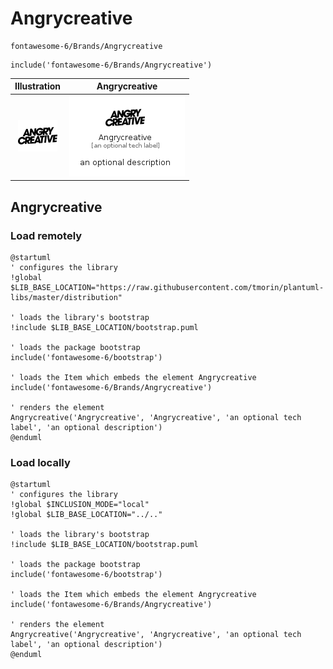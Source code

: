 # Angrycreative


```text
fontawesome-6/Brands/Angrycreative
```

```text
include('fontawesome-6/Brands/Angrycreative')
```



| Illustration | Angrycreative |
| :---: | :---: |
| ![illustration for Illustration](../../fontawesome-6/Brands/Angrycreative.png) | ![illustration for Angrycreative](../../fontawesome-6/Brands/Angrycreative.Local.png) |




## Angrycreative

### Load remotely
```plantuml
@startuml
' configures the library
!global $LIB_BASE_LOCATION="https://raw.githubusercontent.com/tmorin/plantuml-libs/master/distribution"

' loads the library's bootstrap
!include $LIB_BASE_LOCATION/bootstrap.puml

' loads the package bootstrap
include('fontawesome-6/bootstrap')

' loads the Item which embeds the element Angrycreative
include('fontawesome-6/Brands/Angrycreative')

' renders the element
Angrycreative('Angrycreative', 'Angrycreative', 'an optional tech label', 'an optional description')
@enduml
```

### Load locally
```plantuml
@startuml
' configures the library
!global $INCLUSION_MODE="local"
!global $LIB_BASE_LOCATION="../.."

' loads the library's bootstrap
!include $LIB_BASE_LOCATION/bootstrap.puml

' loads the package bootstrap
include('fontawesome-6/bootstrap')

' loads the Item which embeds the element Angrycreative
include('fontawesome-6/Brands/Angrycreative')

' renders the element
Angrycreative('Angrycreative', 'Angrycreative', 'an optional tech label', 'an optional description')
@enduml
```

